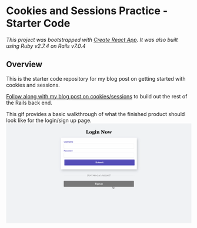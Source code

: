 # Cookies and Sessions Practice - Starter Code

*This project was bootstrapped with [Create React App](https://github.com/facebook/create-react-app). It was also built using Ruby v2.7.4 on Rails v7.0.4*

## Overview
This is the starter code repository for my blog post on getting started with cookies and sessions.

[Follow along with my blog post on cookies/sessions]() to build out the rest of the Rails back end.

This gif provides a basic walkthrough of what the finished product should look like for the login/sign up page.
![](https://github.com/Andrewstahl/cookies-sessions-practice-finished/blob/main/media/Login%20Page%20Walkthrough.gif)
